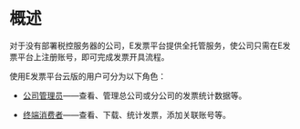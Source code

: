 # 概述

对于没有部署税控服务器的公司，E发票平台提供全托管服务，使公司只需在E发票平台上注册账号，即可完成发票开具流程。

使用E发票平台云版的用户可分为以下角色：

* [公司管理员](、公司管理员.md)——查看、管理总公司或分公司的发票统计数据等。

* [终端消费者](终端消费者)——查看、下载、统计发票，添加关联账号等。


